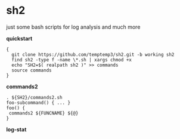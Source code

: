 # sh2
just some bash scripts for log analysis and much more


**quickstart**

```
{
  git clone https://github.com/temptemp3/sh2.git -b working sh2
  find sh2 -type f -name \*.sh | xargs chmod +x
  echo "SH2=$( realpath sh2 )" >> commands
  source commands
}
```

**commands2**

```
. ${SH2}/commands2.sh
foo-subcommand() { ... }
foo() { 
 commands2 ${FUNCNAME} ${@}
}
```

**log-stat**
